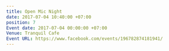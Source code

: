 ```yaml
---
title: Open Mic Night
date: 2017-07-04 10:40:00 +07:00
position: 7
Event date: 2017-07-04 00:00:00 +07:00
Venue: Tranquil Cafe
Event URL: https://www.facebook.com/events/196782874181941/
---
```


